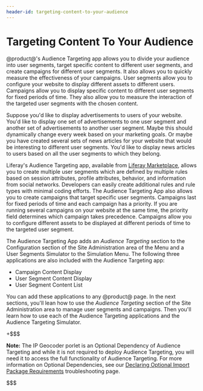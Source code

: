 ```yaml
---
header-id: targeting-content-to-your-audience
---
```


# Targeting Content To Your Audience

@product@'s Audience Targeting app allows you to divide your audience into user
segments, target specific content to different user segments, and create
campaigns for different user segments. It also allows you to quickly measure the
effectiveness of your campaigns. User segments allow you to configure your
website to display different assets to different users. Campaigns allow you to
display specific content to different user segments for fixed periods of time.
They also allow you to measure the interaction of the targeted user segments
with the chosen content.

Suppose you'd like to display advertisements to users of your website. You'd
like to display one set of advertisements to one user segment and another set of
advertisements to another user segment. Maybe this should dynamically change
every week based on your marketing goals. Or maybe you have created several sets
of news articles for your website that would be interesting to different user
segments. You'd like to display news articles to users based on all the user
segments to which they belong. 
 
Liferay's Audience Targeting app, available from [Liferay Marketplace](http://www.liferay.com/marketplace),
allows you to create multiple user segments which are defined by multiple rules
based on session attributes, profile attributes, behavior, and information from
social networks. Developers can easily create additional rules and rule types
with minimal coding efforts. The Audience Targeting App also allows you to
create campaigns that target specific user segments. Campaigns last for fixed
periods of time and each campaign has a priority. If you are running several
campaigns on your website at the same time, the priority field determines which
campaign takes precedence. Campaigns allow you to configure different assets to
be displayed at different periods of time to the targeted user segment.
 
The Audience Targeting App adds an *Audience Targeting* section to the
Configuration section of the Site Administration area of the Menu and a User
Segments Simulator to the Simulation Menu. The following three applications are
also included with the Audience Targeting app:

- Campaign Content Display
- User Segment Content Display
- User Segment Content List

You can add these applications to any @product@ page. In the next sections,
you'll lean how to use the *Audience Targeting* section of the Site
Administration area to manage user segments and campaigns. Then you'll learn how
to use each of the Audience Targeting applications and the Audience Targeting
Simulator.

+$$$

**Note:** The IP Geocoder porlet is an Optional Dependency of Audience Targeting
and while it is not required to deploy Audience Targeting, you will need it to
access the full functionality of Audience Targeting. For more information on
Optional Dependencies, see our
[Declaring Optional Import Package Requirements](/docs/7-0/tutorials/-/knowledge_base/t/declaring-optional-import-package-requirements) troubleshooting page.

$$$